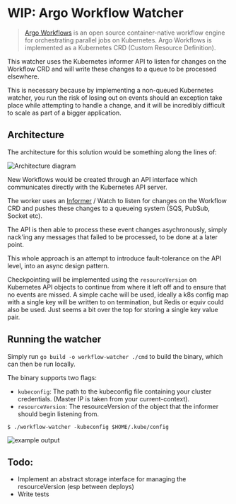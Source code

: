 # WIP: Argo Workflow Watcher

> [Argo Workflows][1] is an open source container-native workflow engine for orchestrating parallel jobs on Kubernetes. Argo Workflows is implemented as a Kubernetes CRD (Custom Resource Definition).

This watcher uses the Kubernetes informer API to listen for changes on the Workflow CRD and will write these changes to a queue to be processed elsewhere. 

This is necessary because by implementing a non-queued  Kubernetes watcher, you run the risk of losing out on events should an exception take place while attempting to handle a change, and it will be incredibly difficult to scale as part of a bigger application.

## Architecture

The architecture for this solution would be something along the lines of:

![Architecture diagram][2]

New Workflows would be created through an API interface which communicates directly with the Kubernetes API server. 

The worker uses an [Informer][3] / Watch to listen for changes on the Workflow CRD and pushes these changes to a queueing system (SQS, PubSub, Socket etc). 

The API is then able to process these event changes asychronously, simply nack'ing any messages that failed to be processed, to be done at a later point.

This whole approach is an attempt to introduce fault-tolerance on the API level, into an async design pattern.

Checkpointing will be implemented using the `resourceVersion` on Kubernetes API objects to continue from where it left off and to ensure that no events are missed. A simple cache will be used, ideally a k8s config map with a single key will be written to on termination, but Redis or equiv could also be used. Just seems a bit over the top for storing a single key value pair.


## Running the watcher
Simply run `go build -o workflow-watcher ./cmd` to build the binary, which can then be run locally.

The binary supports two flags:
- `kubeconfig`: The path to the kubeconfig file containing your cluster credentials. (Master IP is taken from your current-context).
- `resourceVersion`: The resourceVersion of the object that the informer should begin listening from. 

```
$ ./workflow-watcher -kubeconfig $HOME/.kube/config
```

![example output][4]

## Todo:

- Implement an abstract storage interface for managing the resourceVersion (esp between deploys)
- Write tests


[1]: https://github.com/argoproj/argo
[2]: https://i.imgur.com/pfbmvd7.png
[3]: https://medium.com/firehydrant-io/stay-informed-with-kubernetes-informers-4fda2a21da9e
[4]: https://i.imgur.com/04fR74b.png
